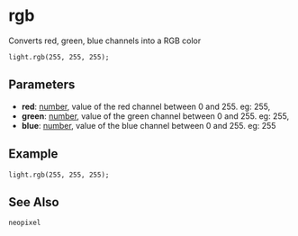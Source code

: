 # rgb

Converts red, green, blue channels into a RGB color

```sig
light.rgb(255, 255, 255);
```

## Parameters

* **red**: [number](/reference/blocks/number), value of the red channel between 0 and 255. eg: 255,
* **green**: [number](/reference/blocks/number), value of the green channel between 0 and 255. eg: 255,
* **blue**: [number](/reference/blocks/number), value of the blue channel between 0 and 255. eg: 255

## Example

```blocks
light.rgb(255, 255, 255);
```

## See Also

```package
neopixel
```


